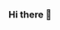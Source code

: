 ### Hi there 👋

<!--
**6af/6af** is a ✨ _special_ ✨ repository because its `README.md` (this file) appears on your GitHub profile.
(https://komarev.com/ghpvc/?6af)
